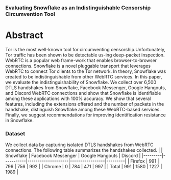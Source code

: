 ### Evaluating Snowflake as an Indistinguishable Censorship Circumvention Tool

# Abstract
Tor is the most well-known tool for circumventing censorship.Unfortunately, Tor traffic has been shown to be detectable us-ing deep-packet inspection. WebRTC is a popular web frame-work that enables browser-to-browser connections. Snowflake is a novel pluggable transport that leverages WebRTC to connect Tor clients to the Tor network. In theory, Snowflake was created to be indistinguishable from other WebRTC services. In this  paper,  we  evaluate  the  indistinguishability  of Snowflake. We collect over 6,500 DTLS handshakes from Snowflake, Facebook Messenger, Google Hangouts, and Discord WebRTC connections and show that Snowflake is identifiable among these applications with 100% accuracy. We show that several features, including the extensions offered and the number of packets in the handshake, distinguish Snowflake among these WebRTC-based services. Finally, we suggest recommendations for improving identification resistance in Snowflake.



### Dataset
We collect data by capturing isolated DTLS handshakes from WebRTC connections. The following table summarizes the handshakes collected.
|         | Snowflake | Facebook Messenger | Google Hangouts | Discord |
|---------|-----------|--------------------|-----------------|---------|
| Firefox | 991       | 796                | 756             | 992     |
| Chrome  | 0         | 784                | 471             | 997     |
| Total   | 991       | 1580               | 1227            | 1989    |
